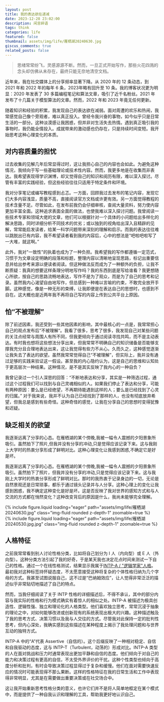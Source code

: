 ```yaml
---
layout: post
title: 我的表达欲在递减
date: 2023-12-28 23:02:00
description: 闲言碎语
tags: think
categories: life
featured: false
thumbnail: assets/img/life/雁栖湖20240630.jpg
giscus_comments: true
related_posts: false
---
```


> 思绪常常纷飞，灵感源源不断。然而，一旦正式开始写作，那些火花四溅的念头却仿佛从未存在，最终只能无奈地清空文档。

近年来，我在社交媒体上的分享频率显著下降。从 2020 年的 12 条动态，到 2021 年和 2022 年的每年 6 条，2023年略有回升至 10 条。我的博客状况更为明显：2020 年发表了 30 多篇编程笔记和算法文章，吸引了近千名粉丝。2021 年发布了十几篇关于模型算法的文章。然而，2022 年和 2023 年竟无任何更新。

随着知识和经验的积累，我发现自己的表达欲在减弱。面对周遭的欢乐和热闹，我常感觉自己像个旁观者，难以真正投入。曾经令我兴奋的事物，如今似乎只是日常生活的一部分。这种淡漠感让我困惑，但并非对生活失去热情。遇到真正吸引我的事物时，我仍能全情投入。成就带来的激动感也仍存在，只是持续时间变短。我开始思考这种心理变化的本质。

## 对内容质量的担忧

过去收集的见解几年后常显得过时，这让我担心自己的内容也会如此。为避免这种情况，我倾向于写一些基础理论或技术性内容。然而，我更多地是在收集而非表达。我希望表现得学识渊博，却又觉得自己的知识和阅历有限，难以深入探讨。尽管有丰富的实践经验，但这些经验往往只适用于特定条件和环境。

我对分享笔记或编写教程感到忐忑。一方面，回顾我过去发布的笔记内容，发现它们大多内容浅显，质量不高，直接阅读官方文档或许更有效。另一方面觉得教程的技术含量不足。尽管如此，在发布前我仍会仔细审核，查阅大量资料，努力使内容更加丰富全面。这种追求表面全面的做法，也使我难以深入探讨问题。我曾阅读一些技术专家和领域大佬的文章，他们可以根据针对一个具体的小问题给出多样化的解决思路，同时详细分析不同技术的优劣；或以独到的视角给出深入且精辟的见解，常常能启发读者，给某一科学问题带来深刻的理解和启示。而我的表达往往难以跳脱出已有内容，我不希望读者看到我的内容后，心中的想法是“吧啦吧啦写了一大堆，就这啊。”

此外，我对"一致性"的执着也成为了一种负担。我希望我的写作都遵循一定范式，习惯于为文章设定明确的段落和标题，整理内容以清晰地呈现思路，标记出重要信息并给出参考来源以便读者阅读。但这种做法反而成为了一种额外的负担，让我不断质疑：我真的想要这样条理分明地写作吗？我的东西到底是写给谁看？我更想随心所欲，按自己的思路流畅地表达，写作不是为了观众，而是为了自己的思考和记录。虽然我内心渴望自由地写作，但总感到一种难以言喻的约束，不敢完全放开手脚。这种感觉，像是一种无形的束缚，让我即便是在表达自己的思想时，也感到不自在。这大概也是近两年我不再将自己写的内容上传到公共平台上原因。

## 怕“不被理解”

除了前述因素，我还受到一些其他因素的影响，其中最核心的一点是，我常常担心自己的观点发布后”不被理解“。我看了很多，思考了很多，我发现自己对某些问题的关注点经常与周围人有所不同，但我更倾向于通过阅读寻找共鸣，而不是主动表达。有时我也想将这些想法分享出来，但我常常不明确自己的知识储备是否能够支撑我充分且合理地表达出来，这让我觉得有些力不从心。久而久之，这种感觉逐渐让我失去了表达的欲望。虽然我常常觉得自己“不被理解”，但实际上，我并没有通过足够的实践来验证这一假设。甚至我的内心隐约认为，这是自己的思维和认知处于更高层次一种结果。这种情况，是不是其实反映了我内心的一种自负？

我曾记录过一个引人深思的回答：“不断地表达和分享，其实是一种筛选过程，通过这个过程我们可以找到与自己灵魂相似的人。如果我们停止了表达和分享，可能有两种原因：要么是已经绝望，不再期待能遇到这样的人；要么是已经找到了心灵的归属。” 对于我来说，我并不认为自己已经找到了那样的人，也没有彻底放弃希望，但我总是感到有些奇怪。这种奇怪的感觉，让我在分享自己的思想时变得犹豫和迟疑。

## 缺乏相关的欲望

我逐渐远离了分享的心态。在雁栖湖的某个傍晚,我被一幅令人震撼的夕阳景象所吸引。虽然拍下了照片,但我并没有分享的冲动,只是觉得应该记录下来。这与我刚上大学时的热衷分享形成了鲜明对比。这种心理变化让我感到困惑,不确定它是好是坏。

我逐渐远离了分享的心态。在雁栖湖的某个傍晚,我被一幅令人震撼的夕阳景象所吸引。虽然拍下了照片，但我并没有分享的冲动,只是觉得应该记录下来。这与我刚上大学时的热衷分享形成了鲜明对比。那时的我热衷于记录身边的一切，无论是自然景观还是日常琐事，都乐于通过镜头记录并与人分享。这种心理上的变化让我感到困惑，我不确定这种变化是好是坏。这是否反映了我对世界的感知方式和与人交流的方式都在悄然变化？这种改变背后的原因是什么，我尚未能够完全理解。

<div class="row mt-3">
    <div class="col-sm mt-3 mt-md-0">
        {% include figure.liquid loading="eager" path="assets/img/life/雁栖湖20240630.jpg" class="img-fluid rounded z-depth-1" zoomable=true %}
    </div>
    <div class="col-sm mt-3 mt-md-0">
        {% include figure.liquid loading="eager" path="assets/img/life/雁栖湖20240530.jpg.jpg" class="img-fluid rounded z-depth-1" zoomable=true %}
    </div>
</div>

## 人格特征

之前我常常看到别人讨论性格分类，比如将自己划分为 I 人（内向型）或 E 人（外向型）。这种分类方法引起了我的好奇，于是某天我也决定花点时间来测试一下自己的性格。通过一个在线性格测试，结果显示我属于[INTP-A / "逻辑学家"人格](https://www.16personalities.com/intp-personality)。最初我对这种标签持怀疑态度，不太愿意接受这种将复杂的个体性格归纳为几个字母的方式。我甚至试图说服自己，这不过是“巴纳姆效应”，让人觉得非常泛泛的描述似乎非常贴切地描述了自己的特点。

然而，当我仔细阅读了关于 INTP 性格的详细描述后，不得不承认，其中的部分内容与我实际的性格和行为模式确实有着惊人的相似之处。INTP-A 被描述为极具创造性、逻辑性强、独立和理论化的人格类型。他们喜欢独立思考，常常沉浸于抽象的理论之中，对如何能够改进或创新现有的系统表现出极大的兴趣。这种描述触及了我的思考方式、决策习惯以及我与人交往的方式。尽管我对此保持一定的批判性思考，但内心深处，我确实感到这些描述在某种程度上揭示了我处理问题和与世界互动的独特方式。

INTP-A 中的“A”代表 Assertive（自信的）。这个后缀反映了一种相对稳定、自信和自我驱动的态度，这与 INTP-T（Turbulent，动荡的）形成对比。INTP-A 类型的人在面对挑战和压力时通常表现出更加平静和自信的态度。他们倾向于对自己的能力和决策过程有更高的自信，不太受外界评价的干扰。这种个性类型也倾向于高度分析和批判，有时会导致决策过程显得过于复杂和缓慢。他们在面对需要快速反应的情况时可能表现得不那么果断。这样的性格特征在我的日常生活和工作中表现得非常明显，尤其是在需要做出重要决策或在社交场合中。

这让我开始重新思考性格分类的意义，也许它们并不是将人简单地框定在某个模式中，而是提供了一种自我认识和理解的工具，帮助我更好地认识自己。

